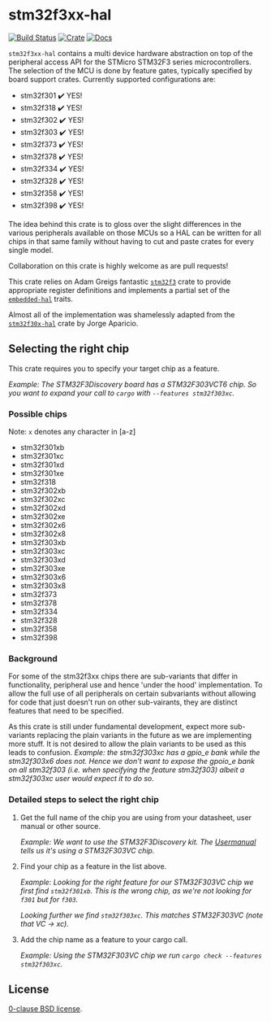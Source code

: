 # stm32f3xx-hal

[![Build Status](https://github.com/stm32-rs/stm32f3xx-hal/workflows/CI/badge.svg)](https://github.com/stm32-rs/stm32f3xx-hal/actions)
[![Crate](https://img.shields.io/crates/v/stm32f3xx-hal.svg)](https://crates.io/crates/stm32f3xx-hal)
[![Docs](https://docs.rs/stm32f3xx-hal/badge.svg)](https://docs.rs/stm32f3xx-hal)

`stm32f3xx-hal` contains a multi device hardware abstraction on top of the
peripheral access API for the STMicro STM32F3 series microcontrollers. The
selection of the MCU is done by feature gates, typically specified by board
support crates. Currently supported configurations are:

*   stm32f301 ✔️ YES!
*   stm32f318 ✔️ YES!
*   stm32f302 ✔️ YES!
*   stm32f303 ✔️ YES!
*   stm32f373 ✔️ YES!
*   stm32f378 ✔️ YES!
*   stm32f334 ✔️ YES!
*   stm32f328 ✔️ YES!
*   stm32f358 ✔️ YES!
*   stm32f398 ✔️ YES!

The idea behind this crate is to gloss over the slight differences in the
various peripherals available on those MCUs so a HAL can be written for all
chips in that same family without having to cut and paste crates for every
single model.

Collaboration on this crate is highly welcome as are pull requests!

This crate relies on Adam Greigs fantastic [`stm32f3`][] crate to provide
appropriate register definitions and implements a partial set of the
[`embedded-hal`][] traits.

Almost all of the implementation was shamelessly adapted from the
[`stm32f30x-hal`][] crate by Jorge Aparicio.

[`stm32f3`]: https://crates.io/crates/stm32f3
[`stm32f30x-hal`]: https://github.com/japaric/stm32f30x-hal
[`embedded-hal`]: https://github.com/japaric/embedded-hal

## Selecting the right chip

This crate requires you to specify your target chip as a feature.

*Example: The STM32F3Discovery board has a STM32F303VCT6 chip.
So you want to expand your call to `cargo` with `--features stm32f303xc`.*

### Possible chips

[comment]: # (Any changes here should be mirrored in src/lib.rs)

Note: `x` denotes any character in [a-z]
*   stm32f301xb
*   stm32f301xc
*   stm32f301xd
*   stm32f301xe
*   stm32f318
*   stm32f302xb
*   stm32f302xc
*   stm32f302xd
*   stm32f302xe
*   stm32f302x6 
*   stm32f302x8 
*   stm32f303xb
*   stm32f303xc
*   stm32f303xd
*   stm32f303xe
*   stm32f303x6
*   stm32f303x8
*   stm32f373
*   stm32f378
*   stm32f334
*   stm32f328
*   stm32f358
*   stm32f398

### Background

For some of the stm32f3xx chips there are sub-variants that differ in
functionality, peripheral use and hence 'under the hood' implementation.  To
allow the full use of all peripherals on certain subvariants without
allowing for code that just doesn't run on other sub-vairants, they are
distinct features that need to be specified.

As this crate is still under fundamental development, expect more
sub-variants replacing the plain variants in the future as we are
implementing more stuff.  It is not desired to allow the plain variants to
be used as this leads to confusion.
*Example: the stm32f303xc has a gpio_e bank while the stm32f303x6 does
not. Hence we don't want to expose the gpoio_e bank on all stm32f303 (i.e.
when specifying the feature stm32f303) albeit a stm32f303xc user would
expect it to do so.*

### Detailed steps to select the right chip

1. Get the full name of the chip you are using from your datasheet, user manual or other source.

    *Example: We want to use the STM32F3Discovery kit.*
    *The [Usermanual][] tells us it's using a STM32F303VC chip.*

2. Find your chip as a feature in the list above.

    *Example: Looking for the right feature for our STM32F303VC chip we first find
    `stm32f301xb`. This is the wrong chip, as we're not looking for `f301` but for `f303`.*

    *Looking further we find `stm32f303xc`. This matches STM32F303VC (note that VC → xc).*

3. Add the chip name as a feature to your cargo call.

    *Example: Using the STM32F303VC chip we run `cargo check --features stm32f303xc`.*

[Usermanual]: https://www.st.com/content/ccc/resource/technical/document/user_manual/8a/56/97/63/8d/56/41/73/DM00063382.pdf/files/DM00063382.pdf/jcr:content/translations/en.DM00063382.pdf

## License

[0-clause BSD license](LICENSE-0BSD.txt).
